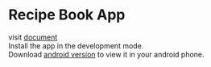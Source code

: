 # Recipe Book App

visit [document](https://expo.dev/eas) \
Install the app in the development mode.\
Download [android version](https://expo.dev/accounts/arijaya/projects/myApp/builds/6f60b4ef-c6e7-41ee-8237-219ae278801c) to view it in your android phone.
